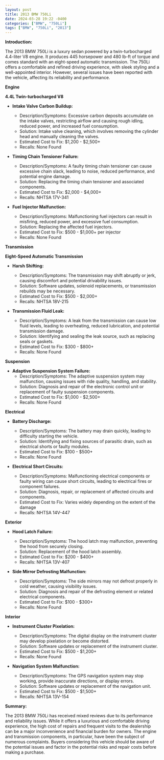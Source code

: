 ```yaml
---
layout: post
title: 2013 BMW 750Li
date: 2024-03-28 19:22 -0400
categories: ["BMW", "750Li"]
tags: ["BMW", "750Li", "2013"]
---
```

**Introduction:**

The 2013 BMW 750Li is a luxury sedan powered by a twin-turbocharged 4.4-liter V8 engine. It produces 445 horsepower and 480 lb-ft of torque and comes standard with an eight-speed automatic transmission. The 750Li offers a comfortable and refined driving experience, with sleek styling and a well-appointed interior. However, several issues have been reported with the vehicle, affecting its reliability and performance.

**Engine**

**4.4L Twin-turbocharged V8**

* **Intake Valve Carbon Buildup:**
    * Description/Symptoms: Excessive carbon deposits accumulate on the intake valves, restricting airflow and causing rough idling, reduced power, and increased fuel consumption.
    * Solution: Intake valve cleaning, which involves removing the cylinder head and manually cleaning the valves.
    * Estimated Cost to Fix: $1,200 - $2,500+
    * Recalls: None Found

* **Timing Chain Tensioner Failure:**
    * Description/Symptoms: A faulty timing chain tensioner can cause excessive chain slack, leading to noise, reduced performance, and potential engine damage.
    * Solution: Replacing the timing chain tensioner and associated components.
    * Estimated Cost to Fix: $2,000 - $4,000+
    * Recalls: NHTSA 17V-341

* **Fuel Injector Malfunction:**
    * Description/Symptoms: Malfunctioning fuel injectors can result in misfiring, reduced power, and excessive fuel consumption.
    * Solution: Replacing the affected fuel injectors.
    * Estimated Cost to Fix: $500 - $1,000+ per injector
    * Recalls: None Found

**Transmission**

**Eight-Speed Automatic Transmission**

* **Harsh Shifting:**
    * Description/Symptoms: The transmission may shift abruptly or jerk, causing discomfort and potential drivability issues.
    * Solution: Software updates, solenoid replacements, or transmission rebuilds may be necessary.
    * Estimated Cost to Fix: $500 - $2,000+
    * Recalls: NHTSA 18V-215

* **Transmission Fluid Leak:**
    * Description/Symptoms: A leak from the transmission can cause low fluid levels, leading to overheating, reduced lubrication, and potential transmission damage.
    * Solution: Identifying and sealing the leak source, such as replacing seals or gaskets.
    * Estimated Cost to Fix: $300 - $800+
    * Recalls: None Found

**Suspension**

* **Adaptive Suspension System Failure:**
    * Description/Symptoms: The adaptive suspension system may malfunction, causing issues with ride quality, handling, and stability.
    * Solution: Diagnosis and repair of the electronic control unit or replacement of faulty suspension components.
    * Estimated Cost to Fix: $1,000 - $2,500+
    * Recalls: None Found

**Electrical**

* **Battery Discharge:**
    * Description/Symptoms: The battery may drain quickly, leading to difficulty starting the vehicle.
    * Solution: Identifying and fixing sources of parasitic drain, such as electrical shorts or faulty modules.
    * Estimated Cost to Fix: $100 - $500+
    * Recalls: None Found

* **Electrical Short Circuits:**
    * Description/Symptoms: Malfunctioning electrical components or faulty wiring can cause short circuits, leading to electrical fires or component failures.
    * Solution: Diagnosis, repair, or replacement of affected circuits and components.
    * Estimated Cost to Fix: Varies widely depending on the extent of the damage
    * Recalls: NHTSA 14V-447

**Exterior**

* **Hood Latch Failure:**
    * Description/Symptoms: The hood latch may malfunction, preventing the hood from securely closing.
    * Solution: Replacement of the hood latch assembly.
    * Estimated Cost to Fix: $200 - $400+
    * Recalls: NHTSA 13V-407

* **Side Mirror Defrosting Malfunction:**
    * Description/Symptoms: The side mirrors may not defrost properly in cold weather, causing visibility issues.
    * Solution: Diagnosis and repair of the defrosting element or related electrical components.
    * Estimated Cost to Fix: $100 - $300+
    * Recalls: None Found

**Interior**

* **Instrument Cluster Pixelation:**
    * Description/Symptoms: The digital display on the instrument cluster may develop pixelation or become distorted.
    * Solution: Software updates or replacement of the instrument cluster.
    * Estimated Cost to Fix: $500 - $1,200+
    * Recalls: None Found

* **Navigation System Malfunction:**
    * Description/Symptoms: The GPS navigation system may stop working, provide inaccurate directions, or display errors.
    * Solution: Software updates or replacement of the navigation unit.
    * Estimated Cost to Fix: $500 - $1,500+
    * Recalls: NHTSA 13V-154

**Summary:**

The 2013 BMW 750Li has received mixed reviews due to its performance and reliability issues. While it offers a luxurious and comfortable driving experience, the high cost of repairs and frequent visits to the dealership can be a major inconvenience and financial burden for owners. The engine and transmission components, in particular, have been the subject of numerous complaints. Buyers considering this vehicle should be aware of the potential issues and factor in the potential risks and repair costs before making a purchase.
